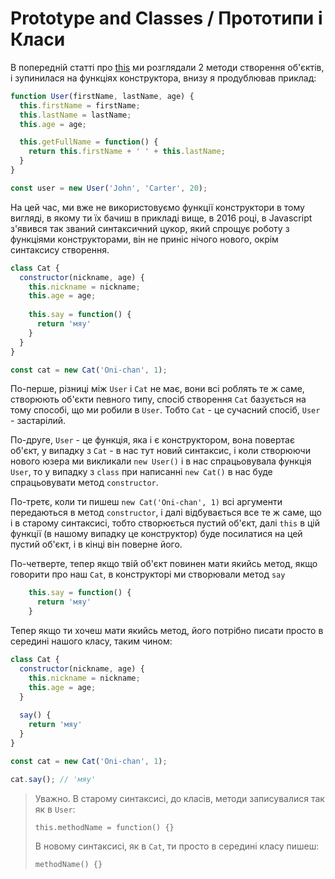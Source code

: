# Prototype and Classes / Прототипи і Класи

В попередній статті про [this](./this.md) ми розглядали 2 методи створення об'єктів, і зупинилася на функціях конструктора, внизу я продублював приклад: 
```js
function User(firstName, lastName, age) {
  this.firstName = firstName;
  this.lastName = lastName;
  this.age = age;

  this.getFullName = function() {
    return this.firstName + ' ' + this.lastName;
  }
}

const user = new User('John', 'Carter', 20);
```

На цей час, ми вже не використовуємо функції конструктори в тому вигляді, в якому ти їх бачиш в прикладі вище, в 2016 році, в Javascript з'явився так званий синтаксичний цукор, який спрощує роботу з функціями конструкторами, він не приніс нічого нового, окрім синтаксису створення.

```js
class Cat {
  constructor(nickname, age) {
    this.nickname = nickname;
    this.age = age;
    
    this.say = function() {
      return 'мяу'
    }
  }
}

const cat = new Cat('Oni-chan', 1);
```

По-перше, різниці між `User` і `Cat` не має, вони всі роблять те ж саме, створюють об'єкти певного типу, спосіб створення `Cat` базується на тому способі, що ми робили в `User`. Тобто `Cat` - це сучасний спосіб, `User` - застарілий.

По-друге, `User` - це функція, яка і є конструктором, вона повертає об'єкт, у випадку з `Cat` - в нас тут новий синтаксис, і коли створюючи нового юзера ми викликали `new User()` і в нас спрацьовувала функція `User`, то у випадку з `class` при написанні `new Cat()` в нас буде спрацьовувати метод `constructor`.

По-третє, коли ти пишеш `new Cat('Oni-chan', 1)` всі аргументи передаються в метод `constructor`, і далі відбувається все те ж саме, що і в старому синтаксисі, тобто створюється пустий об'єкт, далі `this` в цій функції (в нашому випадку це конструктор) буде посилатися на цей пустий об'єкт, і в кінці він поверне його.

По-четверте, тепер якщо твій об'єкт повинен мати якийсь метод, якщо говорити про наш `Cat`, в конструкторі ми створювали метод `say`
```js
    this.say = function() {
      return 'мяу'
    }
```

Тепер якщо ти хочеш мати якийсь метод, його потрібно писати просто в середині нашого класу, таким чином:

```js
class Cat {
  constructor(nickname, age) {
    this.nickname = nickname;
    this.age = age;
  }
  
  say() {
    return 'мяу'
  }
}

const cat = new Cat('Oni-chan', 1);

cat.say(); // 'мяу'
```


> Уважно. В старому синтаксисі, до класів, методи записувалися так як в `User`:
>
> `this.methodName = function() {}`
>
> В новому синтаксисі, як в `Cat`, ти просто в середині класу пишеш:
>
> `methodName() {}`
